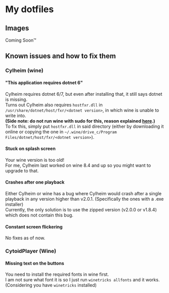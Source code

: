# My dotfiles

## Images
Coming Soon™

## Known issues and how to fix them

### Cylheim (wine)

#### "This application requires dotnet 6"
Cylheim requires dotnet 6/7, but even after installing that, it still says dotnet is missing.\
Turns out Cylheim also requires `hostfxr.dll` in `/usr/share/dotnet/host/fxr/<dotnet version>`, in which wine is unable to write into.\
**(Side note: do not run wine with sudo for this, reason explained [here](https://wiki.winehq.org/FAQ#Should_I_run_Wine_as_root.3F).)** \
To fix this, simply put `hostfxr.dll` in said directory (either by downloading it online or copying the one in `~/.wine/drive_c/Program Files/dotnet/host/fxr/<dotnet version>`).

#### Stuck on splash screen
Your wine version is too old!\
For me, Cylheim last worked on wine 8.4 and up so you might want to upgrade to that.

#### Crashes after one playback
Either Cylheim or wine has a bug where Cylheim would crash after a single playback in any version higher than v2.0.1. (Specifically the ones with a .exe installer)\
Currently, the only solution is to use the zipped version (v2.0.0 or v1.8.4) which does not contain this bug.

#### Constant screen flickering
No fixes as of now.

### CytoidPlayer (Wine)

#### Missing text on the buttons
You need to install the required fonts in wine first.\
I am not sure what font it is so I just run `winetricks allfonts` and it works. (Considering you have `winetricks` installed)
